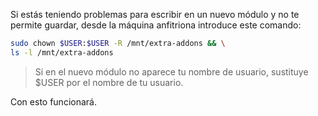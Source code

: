 Si estás teniendo problemas para escribir en un nuevo módulo y no te permite guardar, desde la máquina anfitriona introduce este comando:

```bash
sudo chown $USER:$USER -R /mnt/extra-addons && \
ls -l /mnt/extra-addons
```
> Si en el nuevo módulo no aparece tu nombre de usuario, sustituye $USER por el nombre de tu usuario.

Con esto funcionará.
